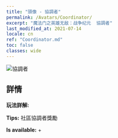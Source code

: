 ```yaml
---
title: "頭像 - 協調者"
permalink: /Avatars/Coordinator/
excerpt: "魔法门之英雄无敌：战争纪元  協調者"
last_modified_at: 2021-07-14
locale: cn
ref: "Coordinator.md"
toc: false
classes: wide
---
```

 ![協調者](/images/a/avatarFrame_15.png)

## 詳情

 **玩法詳解:**  

 **Tips:** 社區協調者獎勵 

 **Is available:**  + 

